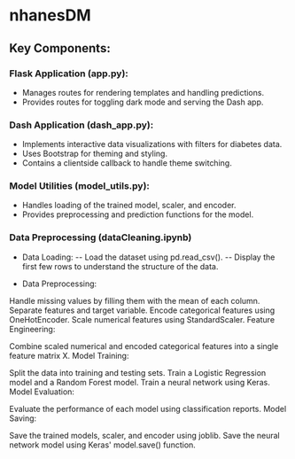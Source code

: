 # nhanesDM

## Key Components:

### Flask Application (app.py):
- Manages routes for rendering templates and handling predictions.
- Provides routes for toggling dark mode and serving the Dash app.

### Dash Application (dash_app.py):
- Implements interactive data visualizations with filters for diabetes data.
- Uses Bootstrap for theming and styling.
- Contains a clientside callback to handle theme switching.

### Model Utilities (model_utils.py):
- Handles loading of the trained model, scaler, and encoder.
- Provides preprocessing and prediction functions for the model.

### Data Preprocessing (dataCleaning.ipynb)
- Data Loading:
-- Load the dataset using pd.read_csv().
-- Display the first few rows to understand the structure of the data.

- Data Preprocessing:

Handle missing values by filling them with the mean of each column.
Separate features and target variable.
Encode categorical features using OneHotEncoder.
Scale numerical features using StandardScaler.
Feature Engineering:

Combine scaled numerical and encoded categorical features into a single feature matrix X.
Model Training:

Split the data into training and testing sets.
Train a Logistic Regression model and a Random Forest model.
Train a neural network using Keras.
Model Evaluation:

Evaluate the performance of each model using classification reports.
Model Saving:

Save the trained models, scaler, and encoder using joblib.
Save the neural network model using Keras' model.save() function.
